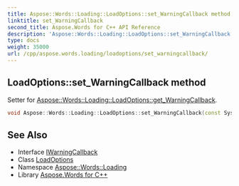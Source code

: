 ```yaml
---
title: Aspose::Words::Loading::LoadOptions::set_WarningCallback method
linktitle: set_WarningCallback
second_title: Aspose.Words for C++ API Reference
description: 'Aspose::Words::Loading::LoadOptions::set_WarningCallback method. Setter for Aspose::Words::Loading::LoadOptions::get_WarningCallback in C++.'
type: docs
weight: 35000
url: /cpp/aspose.words.loading/loadoptions/set_warningcallback/
---
```

## LoadOptions::set_WarningCallback method


Setter for [Aspose::Words::Loading::LoadOptions::get_WarningCallback](../get_warningcallback/).

```cpp
void Aspose::Words::Loading::LoadOptions::set_WarningCallback(const System::SharedPtr<Aspose::Words::IWarningCallback> &value)
```

## See Also

* Interface [IWarningCallback](../../../aspose.words/iwarningcallback/)
* Class [LoadOptions](../)
* Namespace [Aspose::Words::Loading](../../)
* Library [Aspose.Words for C++](../../../)
